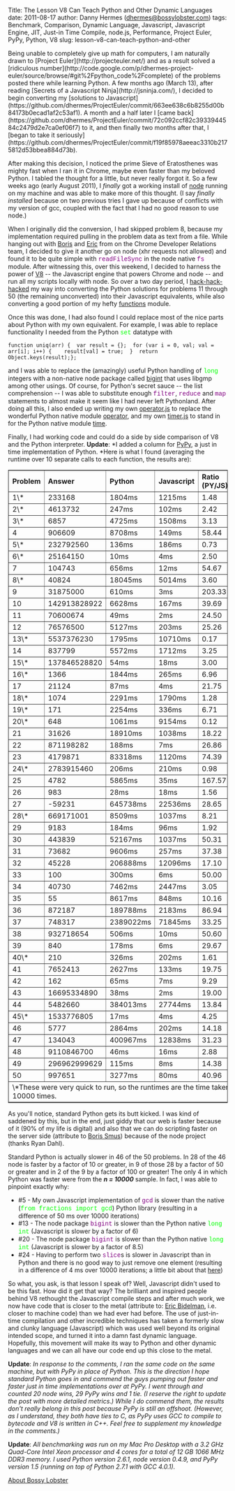 Title: The Lesson V8 Can Teach Python and Other Dynamic Languages
date: 2011-08-17
author: Danny Hermes (dhermes@bossylobster.com)
tags: Benchmark, Comparison, Dynamic Language, Javascript, Javascript Engine, JIT, Just-in Time Compile, node.js, Performance, Project Euler, PyPy, Python, V8
slug: lesson-v8-can-teach-python-and-other

<p>
Being unable to completely give up math for computers, I am naturally
drawn to [Project Euler](http://projecteuler.net/) and as a result
solved a [ridiculous
number](http://code.google.com/p/dhermes-project-euler/source/browse/#git%2Fpython_code%2Fcomplete)
of the problems posted there while learning Python. A few months
ago (March 13), after reading [Secrets of a Javascript
Ninja](http://jsninja.com/), I decided to begin converting my [solutions
to
Javascript](https://github.com/dhermes/ProjectEuler/commit/663ee638c6b8255d00b84173b0ecad1af2c53af1). A
month and a half later I [came
back](https://github.com/dhermes/ProjectEuler/commit/72c092ccf82c3933944584c2479d2e7ca0ef06f7)
to it, and then finally two months after that, I [began to take it
seriously](https://github.com/dhermes/ProjectEuler/commit/f19f85978aeeac3310b2175812d53bbea884d73b).  
  
After making this decision, I noticed the prime Sieve of Eratosthenes
was mighty fast when I ran it in Chrome, maybe even faster than my
beloved Python. I tabled the thought for a little, but never really
forgot it. So a few weeks ago (early August 2011), I *finally* got a
working install of [node](http://nodejs.org/) running on my machine and
was able to make more of this thought. (I say *finally installed*
because on two previous tries I gave up because of conflicts with my
version of gcc, coupled with the fact that I had no good reason to use
node.)  
  
When I originally did the conversion, I had skipped problem 8, because
my implementation required pulling in the problem data as text from a
file. While hanging out with [Boris](http://twitter.com/#!/borismus) and
[Eric](https://twitter.com/#!/ebidel) from on the Chrome Developer
Relations team, I decided to give it another go on node (xhr requests
not allowed) and found it to be quite simple with <span
class="Apple-style-span"
style="background-color: white; color: purple; font-family: 'Courier New', Courier, monospace;">readFileSync</span>
in the node native <span class="Apple-style-span"
style="background-color: white; color: purple; font-family: 'Courier New', Courier, monospace;">fs</span>
module. After witnessing this, over this weekend, I decided to harness
the power of [V8](http://code.google.com/p/v8/) -- the Javascript engine
that powers Chrome and node -- and run all my scripts locally with node.
So over a two day period, I
[hack-hack-hacked](http://code.google.com/p/dhermes-project-euler/source/detail?r=87b2cf2128be9d13d3b374d8eba9cb4ad808c982)
my way into converting the Python solutions for problems 11 through 50
(the remaining unconverted) into their Javascript equivalents, while
also converting a good portion of my hefty
[functions](http://code.google.com/p/dhermes-project-euler/source/browse/python_code/functions.py)
module.  
  
Once this was done, I had also found I could replace most of the nice
parts about Python with my own equivalent. For example, I was able to
replace functionality I needed from the Python <span
class="Apple-style-span"
style="color: lime; font-family: 'Courier New', Courier, monospace;">set</span>
datatype with  

~~~~ {.prettyprint style="background-color: white;"}
function uniq(arr) {  var result = {};  for (var i = 0, val; val = arr[i]; i++) {    result[val] = true;  }  return Object.keys(result);};
~~~~

and I was able to replace the (amazingly) useful Python handling of
<span class="Apple-style-span"
style="color: lime; font-family: 'Courier New', Courier, monospace;">long</span>
integers with a non-native node package called
[bigint](https://github.com/substack/node-bigint) that uses libgmp among
other usings. Of course, for Python's secret sauce -- the list
comprehension -- I was able to substitute enough <span
class="Apple-style-span"
style="background-color: white; color: purple; font-family: 'Courier New', Courier, monospace;">filter</span>,
<span class="Apple-style-span"
style="background-color: white; color: purple; font-family: 'Courier New', Courier, monospace;">reduce</span>
and <span class="Apple-style-span"
style="background-color: white; color: purple; font-family: 'Courier New', Courier, monospace;">map</span>
statements to almost make it seem like I had never left Pythonland.
After doing all this, I also ended up writing my own
[operator.js](http://code.google.com/p/dhermes-project-euler/source/browse/js/operator.js)
to replace the wonderful Python native
module [operator](http://docs.python.org/library/operator.html), and my
own
[timer.js](http://code.google.com/p/dhermes-project-euler/source/browse/js/timer.js)
to stand in for the Python native
module [time](http://docs.python.org/library/time.html).  
  
Finally, I had working code and could do a side by side comparison of V8
and the Python interpreter. **Update**: *I added a column
for [PyPy](http://pypy.org/), a just in time implementation of
Python. *Here is what I found (averaging the runtime over 10 separate
calls to each function, the results are):  
  

<center>
<table border="1" style="border-collapse: collapse;">
<tbody>
<tr>
<th align="left">
Problem

</th>
<th align="left">
Answer

</th>
<th align="left">
Python

</th>
<th align="left">
Javascript

</th>
<th align="left">
Ratio (PY/JS)

</th>
<th align="left">
PyPy

</th>
</tr>
<tr>
<td>
1\*

</td>
<td>
233168

</td>
<td>
1804ms

</td>
<td>
1215ms

</td>
<td>
1.48

</td>
<td>
385ms

</td>
</tr>
<tr>
<td>
2\*

</td>
<td>
4613732

</td>
<td>
247ms

</td>
<td>
102ms

</td>
<td>
2.42

</td>
<td>
85ms

</td>
</tr>
<tr>
<td>
3\*

</td>
<td>
6857

</td>
<td>
4725ms

</td>
<td>
1508ms

</td>
<td>
3.13

</td>
<td>
582ms

</td>
</tr>
<tr>
<td>
4

</td>
<td>
906609

</td>
<td>
8708ms

</td>
<td>
149ms

</td>
<td>
58.44

</td>
<td>
282ms

</td>
</tr>
<tr>
<td>
5\*

</td>
<td>
232792560

</td>
<td>
136ms

</td>
<td>
186ms

</td>
<td>
0.73

</td>
<td>
114ms

</td>
</tr>
<tr>
<td>
6\*

</td>
<td>
25164150

</td>
<td>
10ms

</td>
<td>
4ms

</td>
<td>
2.50

</td>
<td>
6ms

</td>
</tr>
<tr>
<td>
7

</td>
<td>
104743

</td>
<td>
656ms

</td>
<td>
12ms

</td>
<td>
54.67

</td>
<td>
11ms

</td>
</tr>
<tr>
<td>
8\*

</td>
<td>
40824

</td>
<td>
18045ms

</td>
<td>
5014ms

</td>
<td>
3.60

</td>
<td>
7042ms

</td>
</tr>
<tr>
<td>
9

</td>
<td>
31875000

</td>
<td>
610ms

</td>
<td>
3ms

</td>
<td>
203.33

</td>
<td>
8ms

</td>
</tr>
<tr>
<td>
10

</td>
<td>
142913828922

</td>
<td>
6628ms

</td>
<td>
167ms

</td>
<td>
39.69

</td>
<td>
116ms

</td>
</tr>
<tr>
<td>
11

</td>
<td>
70600674

</td>
<td>
49ms

</td>
<td>
2ms

</td>
<td>
24.50

</td>
<td>
11ms

</td>
</tr>
<tr>
<td>
12

</td>
<td>
76576500

</td>
<td>
5127ms

</td>
<td>
203ms

</td>
<td>
25.26

</td>
<td>
100ms

</td>
</tr>
<tr>
<td>
13\*

</td>
<td>
5537376230

</td>
<td>
1795ms

</td>
<td>
10710ms

</td>
<td>
0.17

</td>
<td>
1423ms

</td>
</tr>
<tr>
<td>
14

</td>
<td>
837799

</td>
<td>
5572ms

</td>
<td>
1712ms

</td>
<td>
3.25

</td>
<td>
362ms

</td>
</tr>
<tr>
<td>
15\*

</td>
<td>
137846528820

</td>
<td>
54ms

</td>
<td>
18ms

</td>
<td>
3.00

</td>
<td>
55ms

</td>
</tr>
<tr>
<td>
16\*

</td>
<td>
1366

</td>
<td>
1844ms

</td>
<td>
265ms

</td>
<td>
6.96

</td>
<td>
462ms

</td>
</tr>
<tr>
<td>
17

</td>
<td>
21124

</td>
<td>
87ms

</td>
<td>
4ms

</td>
<td>
21.75

</td>
<td>
7ms

</td>
</tr>
<tr>
<td>
18\*

</td>
<td>
1074

</td>
<td>
2291ms

</td>
<td>
1790ms

</td>
<td>
1.28

</td>
<td>
1090ms

</td>
</tr>
<tr>
<td>
19\*

</td>
<td>
171

</td>
<td>
2254ms

</td>
<td>
336ms

</td>
<td>
6.71

</td>
<td>
342ms

</td>
</tr>
<tr>
<td>
20\*

</td>
<td>
648

</td>
<td>
1061ms

</td>
<td>
9154ms

</td>
<td>
0.12

</td>
<td>
374ms

</td>
</tr>
<tr>
<td>
21

</td>
<td>
31626

</td>
<td>
18910ms

</td>
<td>
1038ms

</td>
<td>
18.22

</td>
<td>
728ms

</td>
</tr>
<tr>
<td>
22

</td>
<td>
871198282

</td>
<td>
188ms

</td>
<td>
7ms

</td>
<td>
26.86

</td>
<td>
8ms

</td>
</tr>
<tr>
<td>
23

</td>
<td>
4179871

</td>
<td>
83318ms

</td>
<td>
1120ms

</td>
<td>
74.39

</td>
<td>
1295ms

</td>
</tr>
<tr>
<td>
24\*

</td>
<td>
2783915460

</td>
<td>
206ms

</td>
<td>
210ms

</td>
<td>
0.98

</td>
<td>
139ms

</td>
</tr>
<tr>
<td>
25

</td>
<td>
4782

</td>
<td>
5865ms

</td>
<td>
35ms

</td>
<td>
167.57

</td>
<td>
232ms

</td>
</tr>
<tr>
<td>
26

</td>
<td>
983

</td>
<td>
28ms

</td>
<td>
18ms

</td>
<td>
1.56

</td>
<td>
4ms

</td>
</tr>
<tr>
<td>
27

</td>
<td>
-59231

</td>
<td>
645738ms

</td>
<td>
22536ms

</td>
<td>
28.65

</td>
<td>
28288ms

</td>
</tr>
<tr>
<td>
28\*

</td>
<td>
669171001

</td>
<td>
8509ms

</td>
<td>
1037ms

</td>
<td>
8.21

</td>
<td>
981ms

</td>
</tr>
<tr>
<td>
29

</td>
<td>
9183

</td>
<td>
184ms

</td>
<td>
96ms

</td>
<td>
1.92

</td>
<td>
20ms

</td>
</tr>
<tr>
<td>
30

</td>
<td>
443839

</td>
<td>
52167ms

</td>
<td>
1037ms

</td>
<td>
50.31

</td>
<td>
877ms

</td>
</tr>
<tr>
<td>
31

</td>
<td>
73682

</td>
<td>
9606ms

</td>
<td>
257ms

</td>
<td>
37.38

</td>
<td>
154ms

</td>
</tr>
<tr>
<td>
32

</td>
<td>
45228

</td>
<td>
206888ms

</td>
<td>
12096ms

</td>
<td>
17.10

</td>
<td>
4266ms

</td>
</tr>
<tr>
<td>
33

</td>
<td>
100

</td>
<td>
300ms

</td>
<td>
6ms

</td>
<td>
50.00

</td>
<td>
15ms

</td>
</tr>
<tr>
<td>
34

</td>
<td>
40730

</td>
<td>
7462ms

</td>
<td>
2447ms

</td>
<td>
3.05

</td>
<td>
247ms

</td>
</tr>
<tr>
<td>
35

</td>
<td>
55

</td>
<td>
8617ms

</td>
<td>
848ms

</td>
<td>
10.16

</td>
<td>
242ms

</td>
</tr>
<tr>
<td>
36

</td>
<td>
872187

</td>
<td>
189788ms

</td>
<td>
2183ms

</td>
<td>
86.94

</td>
<td>
3532ms

</td>
</tr>
<tr>
<td>
37

</td>
<td>
748317

</td>
<td>
2389022ms

</td>
<td>
71845ms

</td>
<td>
33.25

</td>
<td>
61551ms

</td>
</tr>
<tr>
<td>
38

</td>
<td>
932718654

</td>
<td>
506ms

</td>
<td>
10ms

</td>
<td>
50.60

</td>
<td>
12ms

</td>
</tr>
<tr>
<td>
39

</td>
<td>
840

</td>
<td>
178ms

</td>
<td>
6ms

</td>
<td>
29.67

</td>
<td>
12ms

</td>
</tr>
<tr>
<td>
40\*

</td>
<td>
210

</td>
<td>
326ms

</td>
<td>
202ms

</td>
<td>
1.61

</td>
<td>
119ms

</td>
</tr>
<tr>
<td>
41

</td>
<td>
7652413

</td>
<td>
2627ms

</td>
<td>
133ms

</td>
<td>
19.75

</td>
<td>
65ms

</td>
</tr>
<tr>
<td>
42

</td>
<td>
162

</td>
<td>
65ms

</td>
<td>
7ms

</td>
<td>
9.29

</td>
<td>
8ms

</td>
</tr>
<tr>
<td>
43

</td>
<td>
16695334890

</td>
<td>
38ms

</td>
<td>
2ms

</td>
<td>
19.00

</td>
<td>
2ms

</td>
</tr>
<tr>
<td>
44

</td>
<td>
5482660

</td>
<td>
384013ms

</td>
<td>
27744ms

</td>
<td>
13.84

</td>
<td>
6621ms

</td>
</tr>
<tr>
<td>
45\*

</td>
<td>
1533776805

</td>
<td>
17ms

</td>
<td>
4ms

</td>
<td>
4.25

</td>
<td>
8ms

</td>
</tr>
<tr>
<td>
46

</td>
<td>
5777

</td>
<td>
2864ms

</td>
<td>
202ms

</td>
<td>
14.18

</td>
<td>
65ms

</td>
</tr>
<tr>
<td>
47

</td>
<td>
134043

</td>
<td>
400967ms

</td>
<td>
12838ms

</td>
<td>
31.23

</td>
<td>
4425ms

</td>
</tr>
<tr>
<td>
48

</td>
<td>
9110846700

</td>
<td>
46ms

</td>
<td>
16ms

</td>
<td>
2.88

</td>
<td>
6ms

</td>
</tr>
<tr>
<td>
49

</td>
<td>
296962999629

</td>
<td>
115ms

</td>
<td>
8ms

</td>
<td>
14.38

</td>
<td>
13ms

</td>
</tr>
<tr>
<td>
50

</td>
<td>
997651

</td>
<td>
3277ms

</td>
<td>
80ms

</td>
<td>
40.96

</td>
<td>
51ms

</td>
</tr>
<tr>
<td colspan="6">
\*These were very quick to run, so the runtimes are the time taken to
run 10000 times.

</td>
</tr>
</tbody>
</table>
</center>
  
As you'll notice, standard Python gets its butt kicked. I was kind of
saddened by this, but in the end, just giddy that our web is faster
because of it (90% of my life is digital) and also that we can do
scripting faster on the server side (attribute to [Boris
Smus](http://twitter.com/#!/borismus)) because of the node project
(thanks Ryan Dahl).  
  
Standard Python is actually slower in 46 of the 50 problems. In 28 of
the 46 node is faster by a factor of 10 or greater, in 9 of those 28 by
a factor of 50 or greater and in 2 of the 9 by a factor of 100 or
greater! The only 4 in which Python was faster were from the ***n =
10000*** sample. In fact, I was able to pinpoint exactly why:  

-   \#5 - My own Javascript implementation of <span
    class="Apple-style-span"
    style="background-color: white; color: purple; font-family: 'Courier New', Courier, monospace;">gcd</span>
    is slower than the native (<span class="Apple-style-span"
    style="color: lime; font-family: 'Courier New', Courier, monospace;">from
    fractions import gcd</span>) Python library (resulting in a
    difference of 50 ms over 10000 iterations)
-   \#13 - The node package <span class="Apple-style-span"
    style="background-color: white; color: purple; font-family: 'Courier New', Courier, monospace;">bigint</span>
    is slower than the Python native <span class="Apple-style-span"
    style="color: lime; font-family: 'Courier New', Courier, monospace;">long
    int</span> (Javascript is slower by a factor of 6)
-   \#20 - The node package <span class="Apple-style-span"
    style="background-color: white; color: purple; font-family: 'Courier New', Courier, monospace;">bigint</span> is
    slower than the Python native <span class="Apple-style-span"
    style="color: lime; font-family: 'Courier New', Courier, monospace;">long
    int</span> (Javascript is slower by a factor of 8.5)
-   \#24 - Having to perform two <span class="Apple-style-span"
    style="background-color: white; color: purple; font-family: 'Courier New', Courier, monospace;">slice</span>s
    is slower in Javascript than in Python and there is no good way to
    just remove one element (resulting in a difference of 4 ms over
    10000 iterations; a little bit about that
    [here](http://ejohn.org/blog/javascript-array-remove/))

<div>

So what, you ask, is that lesson I speak of? Well, Javascript didn't
used to be this fast. How did it get that way? The brilliant and
inspired people behind V8 rethought the Javascript compile steps and
after much work, we now have code that is closer to the metal (attribute
to: [Eric Bidelman](https://twitter.com/#!/ebidel), i.e. closer to
machine code) than we had ever had before. The use of just-in-time
compilation and other incredible techniques has taken a formerly slow
and clunky language (Javascript) which was used well beyond its original
intended scope, and turned it into a damn fast dynamic language.
Hopefully, this movement will make its way to Python and other dynamic
languages and we can all have our code end up this close to the metal.  
  
**Update**: *In response to the comments, I ran the same code on the
same machine, but with PyPy in place of Python. This is the direction I
hope standard Python goes in and commend the guys pumping out faster and
faster just in time implementations over at PyPy. I went through and
counted 20 node wins, 29 PyPy wins and 1 tie. (I reserve the right to
update the post with more detailed metrics.) While I do commend them,
the results don't really belong in this post because PyPy is still an
offshoot. (However, as I understand, they both have ties to C, as PyPy
uses GCC to compile to bytecode and V8 is written in C++. Feel free to
supplement my knowledge in the comments.)*  
  
**Update**: *All benchmarking was run on my Mac Pro Desktop with a 3.2
GHz Quad-Core Intel Xeon processor and 4 cores for a total of 12 GB 1066
MHz DDR3 memory. I used Python version 2.6.1, node version 0.4.9, and
PyPy version 1.5 (running on top of Python 2.7.1 with GCC 4.0.1).*

</div>

[About Bossy Lobster](https://profiles.google.com/114760865724135687241)

</p>

